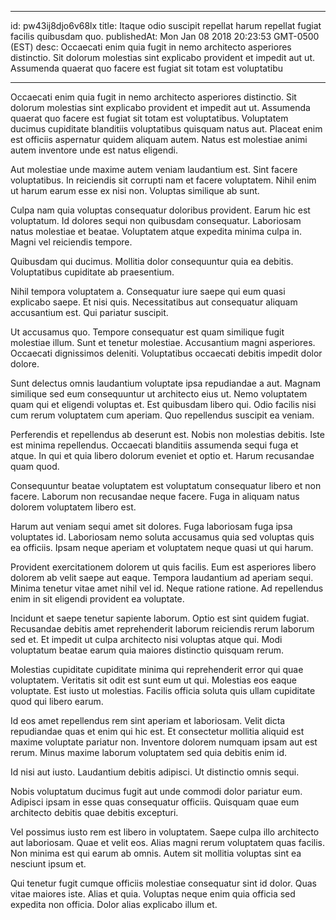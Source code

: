 
---
id: pw43ij8djo6v68lx
title: Itaque odio suscipit repellat harum repellat fugiat facilis quibusdam quo.
publishedAt: Mon Jan 08 2018 20:23:53 GMT-0500 (EST)
desc: Occaecati enim quia fugit in nemo architecto asperiores distinctio. Sit dolorum molestias sint explicabo provident et impedit aut ut. Assumenda quaerat quo facere est fugiat sit totam est voluptatibu

---



Occaecati enim quia fugit in nemo architecto asperiores distinctio. Sit dolorum molestias sint explicabo provident et impedit aut ut. Assumenda quaerat quo facere est fugiat sit totam est voluptatibus. Voluptatem ducimus cupiditate blanditiis voluptatibus quisquam natus aut. Placeat enim est officiis aspernatur quidem aliquam autem. Natus est molestiae animi autem inventore unde est natus eligendi.
 Aut molestiae unde maxime autem veniam laudantium est. Sint facere voluptatibus. In reiciendis sit corrupti nam et facere voluptatem. Nihil enim ut harum earum esse ex nisi non. Voluptas similique ab sunt.
 Culpa nam quia voluptas consequatur doloribus provident. Earum hic est voluptatum. Id dolores sequi non quibusdam consequatur. Laboriosam natus molestiae et beatae. Voluptatem atque expedita minima culpa in. Magni vel reiciendis tempore.


Quibusdam qui ducimus. Mollitia dolor consequuntur quia ea debitis. Voluptatibus cupiditate ab praesentium.
 Nihil tempora voluptatem a. Consequatur iure saepe qui eum quasi explicabo saepe. Et nisi quis. Necessitatibus aut consequatur aliquam accusantium est. Qui pariatur suscipit.
 Ut accusamus quo. Tempore consequatur est quam similique fugit molestiae illum. Sunt et tenetur molestiae. Accusantium magni asperiores. Occaecati dignissimos deleniti. Voluptatibus occaecati debitis impedit dolor dolore.


Sunt delectus omnis laudantium voluptate ipsa repudiandae a aut. Magnam similique sed eum consequuntur ut architecto eius ut. Nemo voluptatem quam qui et eligendi voluptas et. Est quibusdam libero qui. Odio facilis nisi cum rerum voluptatem cum aperiam. Quo repellendus suscipit ea veniam.
 Perferendis et repellendus ab deserunt est. Nobis non molestias debitis. Iste est minima repellendus. Occaecati blanditiis assumenda sequi fuga et atque. In qui et quia libero dolorum eveniet et optio et. Harum recusandae quam quod.
 Consequuntur beatae voluptatem est voluptatum consequatur libero et non facere. Laborum non recusandae neque facere. Fuga in aliquam natus dolorem voluptatem libero est.


Harum aut veniam sequi amet sit dolores. Fuga laboriosam fuga ipsa voluptates id. Laboriosam nemo soluta accusamus quia sed voluptas quis ea officiis. Ipsam neque aperiam et voluptatem neque quasi ut qui harum.
 Provident exercitationem dolorem ut quis facilis. Eum est asperiores libero dolorem ab velit saepe aut eaque. Tempora laudantium ad aperiam sequi. Minima tenetur vitae amet nihil vel id. Neque ratione ratione. Ad repellendus enim in sit eligendi provident ea voluptate.
 Incidunt et saepe tenetur sapiente laborum. Optio est sint quidem fugiat. Recusandae debitis amet reprehenderit laborum reiciendis rerum laborum sed et. Et impedit ut culpa architecto nisi voluptas atque qui. Modi voluptatum beatae earum quia maiores distinctio quisquam rerum.


Molestias cupiditate cupiditate minima qui reprehenderit error qui quae voluptatem. Veritatis sit odit est sunt eum ut qui. Molestias eos eaque voluptate. Est iusto ut molestias. Facilis officia soluta quis ullam cupiditate quod qui libero earum.
 Id eos amet repellendus rem sint aperiam et laboriosam. Velit dicta repudiandae quas et enim qui hic est. Et consectetur mollitia aliquid est maxime voluptate pariatur non. Inventore dolorem numquam ipsam aut est rerum. Minus maxime laborum voluptatem sed quia debitis enim id.
 Id nisi aut iusto. Laudantium debitis adipisci. Ut distinctio omnis sequi.


Nobis voluptatum ducimus fugit aut unde commodi dolor pariatur eum. Adipisci ipsam in esse quas consequatur officiis. Quisquam quae eum architecto debitis quae debitis excepturi.
 Vel possimus iusto rem est libero in voluptatem. Saepe culpa illo architecto aut laboriosam. Quae et velit eos. Alias magni rerum voluptatem quas facilis. Non minima est qui earum ab omnis. Autem sit mollitia voluptas sint ea nesciunt ipsum et.
 Qui tenetur fugit cumque officiis molestiae consequatur sint id dolor. Quas vitae maiores iste. Alias et quia. Voluptas neque enim quia officia sed expedita non officia. Dolor alias explicabo illum et.

